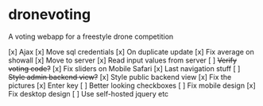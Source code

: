 # dronevoting
A voting webapp for a freestyle drone competition

[x] Ajax
[x] Move sql credentials
[x] On duplicate update
[x] Fix average on showall
[x] Move to server
[x] Read input values from server
[ ] ~~Verify voting code?~~
[x] Fix sliders on Mobile Safari
[x] Last navigation stuff
[ ] ~~Style admin backend view?~~
[x] Style public backend view
[x] Fix the pictures
[x] Enter key
[ ] Better looking checkboxes
[ ] Fix mobile design
[x] Fix desktop design
[ ] Use self-hosted jquery etc

